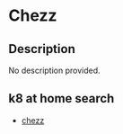# Chezz

## Description

No description provided.

## k8 at home search

- [chezz](https://nanne.dev/k8s-at-home-search/#/chezz)

